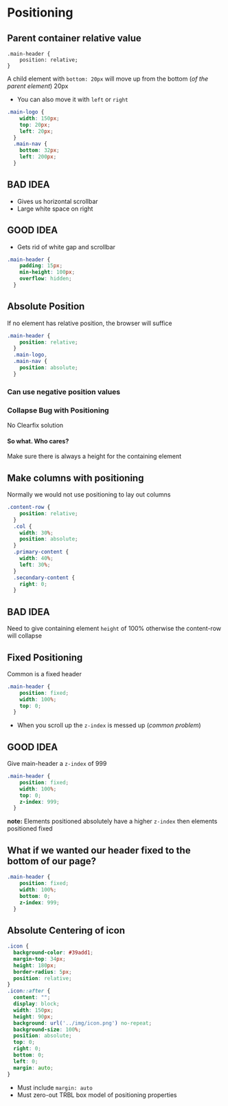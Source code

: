 # Positioning

## Parent container relative value
```
.main-header {
    position: relative;
}
```

A child element with `bottom: 20px` will move up from the bottom (_of the parent element_) 20px

* You can also move it with `left` or `right` 

```css
.main-logo {
    width: 150px;
    top: 20px;
    left: 20px;
  }
  .main-nav {
    bottom: 32px;
    left: 200px;
  }
```

## BAD IDEA
* Gives us horizontal scrollbar
* Large white space on right

## GOOD IDEA
* Gets rid of white gap and scrollbar

```css
.main-header {
    padding: 15px;
    min-height: 100px;
    overflow: hidden;
  }
```


## Absolute Position
If no element has relative position, the browser will suffice

```css
.main-header {
    position: relative;
  }
  .main-logo,
  .main-nav {
    position: absolute;
  }
```

### Can use negative position values

### Collapse Bug with Positioning
No Clearfix solution

#### So what. Who cares?
Make sure there is always a height for the containing element

## Make columns with positioning
Normally we would not use positioning to lay out columns

```css
.content-row {
    position: relative;
  }
  .col {
    width: 30%;
    position: absolute;
  }
  .primary-content {
    width: 40%;
    left: 30%;
  }
  .secondary-content {
    right: 0;
  }
```

## BAD IDEA
Need to give containing element `height` of 100% otherwise the content-row will collapse

## Fixed Positioning
Common is a fixed header

```css
.main-header {
    position: fixed;
    width: 100%;
    top: 0;
  }
```

* When you scroll up the `z-index` is messed up (_common problem_)

## GOOD IDEA
Give main-header a `z-index` of 999

```css
.main-header {
    position: fixed;
    width: 100%;
    top: 0;
    z-index: 999;
  }
```

**note:** Elements positioned absolutely have a higher `z-index` then elements positioned fixed

## What if we wanted our header fixed to the bottom of our page?

```css
.main-header {
    position: fixed;
    width: 100%;
    bottom: 0;
    z-index: 999;
  }
```

## Absolute Centering of icon

```css
.icon {
  background-color: #39add1;
  margin-top: 34px;
  height: 180px;
  border-radius: 5px;
  position: relative;
}
.icon::after {
  content: "";
  display: block;
  width: 150px;
  height: 90px;
  background: url('../img/icon.png') no-repeat;
  background-size: 100%;
  position: absolute;
  top: 0;
  right: 0;
  bottom: 0;
  left: 0;
  margin: auto;
}
```

* Must include `margin: auto`
* Must zero-out TRBL box model of positioning properties


